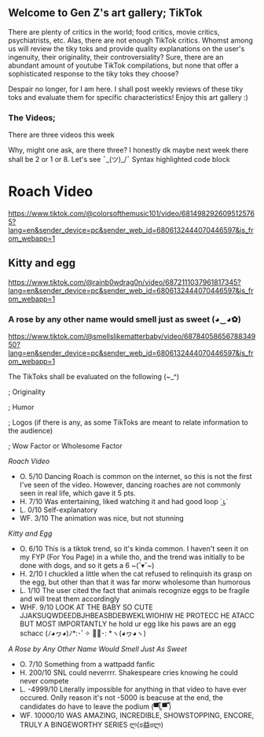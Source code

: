 ## Welcome to Gen Z's art gallery; TikTok

There are plenty of critics in the world; food critics, movie critics, psychiatrists, etc. Alas, there are not enough TikTok critics. Whomst among us will review the tiky toks and provide quality explanations on the user's ingenuity, their originality, their controversiality? Sure, there are an abundant amount of youtube TikTok compilations, but none that offer a sophisticated response to the tiky toks they choose? 

Despair no longer, for I am here. I shall post weekly reviews of these tiky toks and evaluate them for specific characteristics! Enjoy this art gallery :)
### The Videos;

There are three videos this week

Why, might one ask, are there three? I honestly dk maybe next week there shall be 2 or 1 or 8. Let's see ¯\_(ツ)_/¯
Syntax highlighted code block

# Roach Video
 https://www.tiktok.com/@colorsofthemusic101/video/6814982926095125765?lang=en&sender_device=pc&sender_web_id=6806132444070446597&is_from_webapp=1 
## Kitty and egg
https://www.tiktok.com/@rainb0wdrag0n/video/6872111037961817345?lang=en&sender_device=pc&sender_web_id=6806132444070446597&is_from_webapp=1
### A rose by any other name would smell just as sweet (◕‿◕✿)
https://www.tiktok.com/@smellslikematterbaby/video/6878405865678834950?lang=en&sender_device=pc&sender_web_id=6806132444070446597&is_from_webapp=1

The TikToks shall be evaluated on the following (~_^)

; Originality

; Humor
 
; Logos (if there is any, as some TikToks are meant to relate information to the audience)

; Wow Factor or Wholesome Factor

<i> Roach Video </i> 

- O. 5/10 Dancing Roach is common on the internet, so this is not the first I've seen of the video. However, dancing roaches are not commonly seen in real life, which gave it 5 pts. 
- H. 7/10 Was entertaining, liked watching it and had good loop ˙ ͜ʟ˙
- L. 0/10 Self-explanatory
- WF. 3/10 The animation was nice, but not stunning

<i> Kitty and Egg </i>

- O. 6/10 This is a tiktok trend, so it's kinda common. I haven't seen it on my FYP (For You Page) in a while tho, and the trend was initially to be done with dogs, and so it gets a 6 ~(˘▾˘~)
- H. 2/10 I chuckled a little when the cat refused to relinquish its grasp on the egg, but other than that it was far morw wholesome than humorous
- L. 1/10 The user cited the fact that animals recognize eggs to be fragile and will treat them accordingly
- WHF. 9/10 LOOK AT THE BABY SO CUTE JJAKSUQWDEEDBJHBEASBDEBWEKLWIOHIW HE PROTECC HE ATACC BUT MOST IMPORTANTLY he hold ur egg like his paws are an egg schacc (ﾉ◕ヮ◕)ﾉ*:･ﾟ✧ ✧ﾟ･: *ヽ(◕ヮ◕ヽ)

<i> A Rose by Any Other Name Would Smell Just As Sweet </i>

- O. 7/10 Something from a wattpadd fanfic
- H. 200/10 SNL could neverrrr. Shakespeare cries knowing he could never compete
- L. -4999/10 Literally impossible for anything in that video to have ever occured. Onlly reason it's not -5000 is beacuse at the end, the candidates do have to leave the podium (▀̿Ĺ̯▀̿ ̿)
- WF. 10000/10 WAS AMAZING, INCREDIBLE, SHOWSTOPPING, ENCORE, TRULY A BINGEWORTHY SERIES ლ(ಠ益ಠლ)

